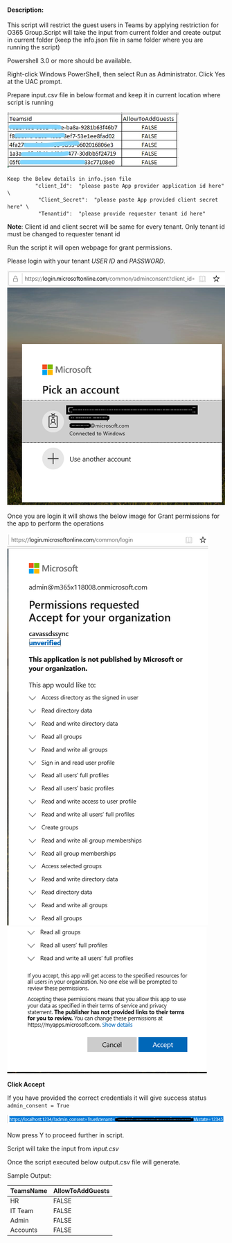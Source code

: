 #### Description:

This script will restrict the guest users in Teams by applying restriction for O365 Group.Script will take the input from current folder and create output in current folder (keep the info.json file in same folder where you are running the script)

Powershell 3.0 or more should be available.

Right-click Windows PowerShell, then select Run as Administrator. Click Yes at the UAC prompt.

Prepare input.csv file in below format and keep it in current location where script is running 

![Input](https://github.com/Geetha63/MS-Teams-Scripts/blob/master/Images/InkedGuestrestrictionForGivenTeams-Input_LI.jpg)

    Keep the Below details in info.json file
             "client_Id":  "please paste App provider application id here" \
              "Client_Secret":  "please paste App provided client secret here" \
              "Tenantid":  "please provide requester tenant id here"


**Note**: Client id and client secret will be same for every tenant. Only tenant id must be changed to requester tenant id

Run the script it will open webpage for grant permissions.

Please login with your tenant _USER ID_ and _PASSWORD_.

![Signin](https://github.com/Geetha63/MS-Teams-Scripts/blob/master/Images/Siginin.png)

Once you are login it will shows the below image for Grant permissions for the app to perform the operations

![GrantPermission](https://github.com/Geetha63/MS-Teams-Scripts/blob/master/Images/GrantPermissions.png)
![GrantPermission](https://github.com/Geetha63/MS-Teams-Scripts/blob/master/Images/GrantPermissions2.png)

**Click Accept**

If you have provided the correct credentials it will give success status `admin_consent = True`

![Admin Consent](https://github.com/Geetha63/MS-Teams-Scripts/blob/master/Images/AdminConsent.png)

Now press Y to proceed further in script.

Script will take the input from _input.csv_

Once the script executed below output.csv file will generate.

Sample Output:

|TeamsName	| AllowToAddGuests |
|-----------|------------------|
|HR	        | FALSE            |
|IT Team	| FALSE            |
|Admin      | FALSE            |
|Accounts   | FALSE            |
